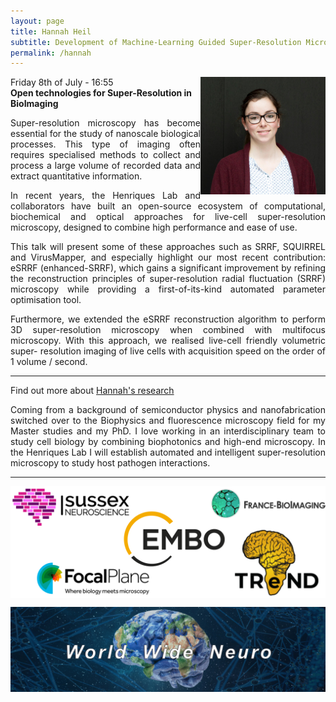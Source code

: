 ```yaml
---
layout: page
title: Hannah Heil
subtitle: Development of Machine-Learning Guided Super-Resolution Microscopy
permalink: /hannah
---
```


<img align="right" width="200" src="./assets/Thumbnails/Hannah.jpg"/>

Friday 8th of July - 16:55  
<strong> Open technologies for Super-Resolution in BioImaging </strong>

<p style='text-align: justify;'>
Super-resolution microscopy has become essential for the study of nanoscale biological processes. This type of imaging often requires specialised methods to collect and process a large volume of recorded data and extract quantitative information.
</p>

<p style='text-align: justify;'>
In recent years, the Henriques Lab and collaborators have built an open-source ecosystem of computational, biochemical and optical approaches for live-cell super-resolution microscopy, designed to combine high performance and ease of use.
</p>

<p style='text-align: justify;'>
This talk will present some of these approaches such as SRRF, SQUIRREL and VirusMapper, and especially highlight our most recent contribution: eSRRF (enhanced-SRRF), which gains a significant improvement by refining the reconstruction principles of super-resolution radial fluctuation (SRRF) microscopy while providing a first-of-its-kind automated parameter optimisation tool.
</p>

<p style='text-align: justify;'>
Furthermore, we extended the eSRRF reconstruction algorithm to perform 3D super-resolution microscopy when combined with multifocus microscopy. With this approach, we realised live-cell friendly volumetric super- resolution imaging of live cells with acquisition speed on the order of 1 volume / second.
</p>

---

Find out more about <a href="https://henriqueslab.github.io/team/2020-12-01-HH/">Hannah's research </a>

<p style='text-align: justify;'>
Coming from a background of semiconductor physics and nanofabrication switched over to the Biophysics and fluorescence microscopy field for my Master studies and my PhD. I love working in an interdisciplinary team to study cell biology by combining biophotonics and high-end microscopy. In the Henriques Lab I will establish automated and intelligent super-resolution microscopy to study host pathogen interactions.
</p>

---

<img align="center" src="./assets/Logos/sponsors.png"/>


<img align="center"><img src="./assets/Logos/WWN.png"/>
